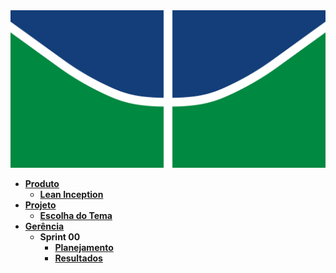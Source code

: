 <img src="assets/img/logoUnB.png" alt="Logo da UNB" />

- [**Produto**](_docs/produto/README.md)
  - [**Lean Inception**](_docs/produto/lean_inception.md)
- [**Projeto**](_docs/projeto/README.md)
  - [**Escolha do Tema**](_docs/projeto/themes_vote.md)
- [**Gerência**](_docs/gerência/README.md)
  - **Sprint 00**
    - [**Planejamento**](_docs/gerência/sprint0/plaining.md)
    - [**Resultados**](_docs/gerência/sprint0/results.md)
